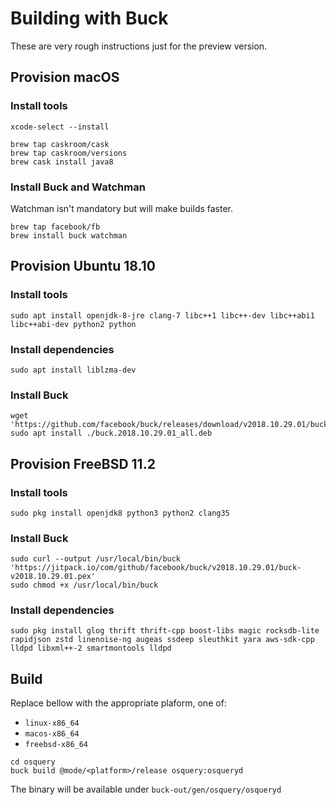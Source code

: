 # Building with Buck

These are very rough instructions just for the preview version.


## Provision macOS

### Install tools

```
xcode-select --install

brew tap caskroom/cask
brew tap caskroom/versions
brew cask install java8
```

### Install Buck and Watchman

Watchman isn't mandatory but will make builds faster.

```
brew tap facebook/fb
brew install buck watchman
```


## Provision Ubuntu 18.10

### Install tools

```
sudo apt install openjdk-8-jre clang-7 libc++1 libc++-dev libc++abi1 libc++abi-dev python2 python
```

### Install dependencies

```
sudo apt install liblzma-dev
```

### Install Buck

```
wget 'https://github.com/facebook/buck/releases/download/v2018.10.29.01/buck.2018.10.29.01_all.deb'
sudo apt install ./buck.2018.10.29.01_all.deb
```


## Provision FreeBSD 11.2

### Install tools

```
sudo pkg install openjdk8 python3 python2 clang35
```

### Install Buck

```
sudo curl --output /usr/local/bin/buck 'https://jitpack.io/com/github/facebook/buck/v2018.10.29.01/buck-v2018.10.29.01.pex'
sudo chmod +x /usr/local/bin/buck
```

### Install dependencies

```
sudo pkg install glog thrift thrift-cpp boost-libs magic rocksdb-lite rapidjson zstd linenoise-ng augeas ssdeep sleuthkit yara aws-sdk-cpp lldpd libxml++-2 smartmontools lldpd
```


## Build

Replace <platform> bellow with the appropriate plaform, one of:

* `linux-x86_64`
* `macos-x86_64`
* `freebsd-x86_64`

```
cd osquery
buck build @mode/<platform>/release osquery:osqueryd
```

The binary will be available under `buck-out/gen/osquery/osqueryd`
